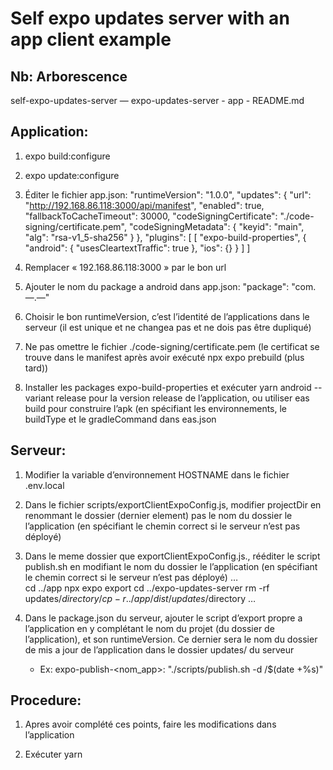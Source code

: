 # Self expo updates server with an app client example

## Nb: Arborescence
self-expo-updates-server — expo-updates-server
                           - app
                           - README.md


## Application:
1. expo build:configure
2. expo update:configure
3. Éditer le fichier app.json:
    "runtimeVersion": "1.0.0",
    "updates": {
        "url": "http://192.168.86.118:3000/api/manifest",
        "enabled": true,
        "fallbackToCacheTimeout": 30000,
        "codeSigningCertificate": "./code-signing/certificate.pem",
        "codeSigningMetadata": {
            "keyid": "main",
            "alg": "rsa-v1_5-sha256"
        }
    },
    "plugins": [
        [
            "expo-build-properties",
            {
                "android": {
                    "usesCleartextTraffic": true
                },
                "ios": {}
            }
        ]
    ]

4. Remplacer « 192.168.86.118:3000 » par le bon url

5. Ajouter le nom du package a android dans app.json: "package": "com.—.—"

6. Choisir le bon runtimeVersion, c’est l’identité de l’applications dans le serveur (il est unique et ne changea pas et ne dois pas être dupliqué)

7. Ne pas omettre le fichier ./code-signing/certificate.pem (le certificat se trouve dans le manifest après avoir exécuté npx expo prebuild (plus tard)) 

8. Installer les packages expo-build-properties et exécuter yarn android --variant release pour la version release de l’application, ou utiliser eas build pour construire l’apk (en spécifiant les environnements, le buildType et le gradleCommand dans eas.json



## Serveur:

1. Modifier la variable d’environnement HOSTNAME dans le fichier .env.local

2. Dans le fichier scripts/exportClientExpoConfig.js, modifier projectDir en renommant le dossier (dernier element) pas le nom du dossier le l’application (en spécifiant le chemin correct si le serveur n’est pas déployé)

3. Dans le meme dossier que exportClientExpoConfig.js., rééditer le script publish.sh en modifiant le nom du dossier le l’application (en spécifiant le chemin correct si le serveur n’est pas déployé)
	…	
	cd ../app
	npx expo export
	cd ../expo-updates-server
	rm -rf updates/$directory/
	cp -r ../app/dist/ updates/$directory
	…

4. Dans le package.json du serveur, ajouter le script d’export propre a l’application en y complétant le nom du projet (du dossier de l’application), et son runtimeVersion. Ce dernier sera le nom du dossier de mis a jour de l’application dans le dossier updates/ du serveur
    * Ex: expo-publish-<nom_app>: "./scripts/publish.sh -d <runtimeVersion>/$(date +%s)"



## Procedure:

1. Apres avoir complété ces points, faire les modifications dans l’application

2. Exécuter yarn <script> dans le dossier du serveur, (<script> est le script propre a l’application ajouté dans le package.json)

3. Démarrer le serveur en exécutant yarn dev 

4. Fermer l’application en arrière plan sur le device et la réouvrir, elle fera une requête vers le serveur et récupérera les mises a jour la concernant puis les appliquerai (s’il y en a)
